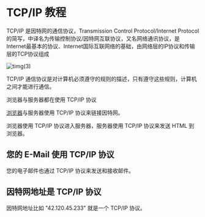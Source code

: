 # TCP/IP 教程


TCP/IP 是因特网的通信协议，Transmission Control Protocol/Internet Protocol的简写，中译名为传输控制协议/因特网互联协议，又名网络通讯协议，是Internet最基本的协议、Internet国际互联网络的基础，由网络层的IP协议和传输层的TCP协议组成

![timg(3)](https://atts.w3cschool.cn/attachments/image/20180130/1517299909225523.jpg)

TCP/IP 通信协议是对计算机必须遵守的规则的描述，只有遵守这些规则，计算机之间才能进行通信。

浏览器与服务器都在使用 TCP/IP 协议

[浏览器](https://www.w3cschool.cn/llq/)与服务器使用 TCP/IP 协议来链接因特网。

浏览器使用 TCP/IP 协议进入服务器，服务器使用 TCP/IP 协议来发送 HTML 到浏览器。

## 您的 E-Mail 使用 TCP/IP 协议

您的电子邮件也通过 TCP/IP 协议来发送和接收邮件。

## 因特网地址是 TCP/IP 协议

因特网地址比如 "42.120.45.233" 就是一个 TCP/IP 协议。


